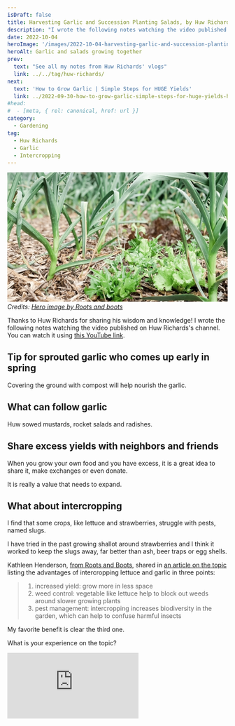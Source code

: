 ```yaml
---
isDraft: false
title: Harvesting Garlic and Succession Planting Salads, by Huw Richards
description: "I wrote the following notes watching the video published on Huw Richards's channel"
date: 2022-10-04
heroImage: '/images/2022-10-04-harvesting-garlic-and-succession-planting-salads-huw-richards-hero.jpg'
heroAlt: Garlic and salads growing together
prev:
  text: "See all my notes from Huw Richards' vlogs"
  link: ../../tag/huw-richards/
next:
  text: 'How to Grow Garlic | Simple Steps for HUGE Yields'
  link: ../2022-09-30-how-to-grow-garlic-simple-steps-for-huge-yields-huw-richards/README.md
#head:
#  - [meta, { rel: canonical, href: url }]
category:
  - Gardening
tag:
  - Huw Richards
  - Garlic
  - Intercropping
---
```


![Garlic and salads growing together](./2022-10-04-harvesting-garlic-and-succession-planting-salads-huw-richards-hero.jpg)
_Credits: [Hero image by Roots and boots](https://rootsandboots.com/intercropping-lettuce-with-garlic/)_

Thanks to Huw Richards for sharing his wisdom and knowledge!
I wrote the following notes watching the video published on Huw Richards's channel.
You can watch it using [this YouTube link](https://www.youtube.com/watch?v=S8ivP0opZTE).

## Tip for sprouted garlic who comes up early in spring

Covering the ground with compost will help nourish the garlic.

## What can follow garlic

Huw sowed mustards, rocket salads and radishes.

## Share excess yields with neighbors and friends

When you grow your own food and you have excess, it is a great idea to share it, make exchanges or even donate.

It is really a value that needs to expand.

## What about intercropping

I find that some crops, like lettuce and strawberries, struggle with pests, named slugs.

I have tried in the past growing shallot around strawberries and I think it worked to keep the slugs away, far better than ash, beer traps or egg shells.

Kathleen Henderson, [from Roots and Boots](https://rootsandboots.com), shared in [an article on the topic](https://rootsandboots.com/intercropping-lettuce-with-garlic/) listing the advantages of intercropping lettuce and garlic in three points:

> 1. increased yield: grow more in less space
> 2. weed control: vegetable like lettuce help to block out weeds around slower growing plants
> 3. pest management: intercropping increases biodiversity in the garden, which can help to confuse harmful insects

My favorite benefit is clear the third one.

What is your experience on the topic?

<!-- markdownlint-disable MD033 -->
<p class="newsletter-wrapper"><iframe class="newsletter-embed" src="https://thetooltip.substack.com/embed" frameborder="0" scrolling="no"></iframe></p>
